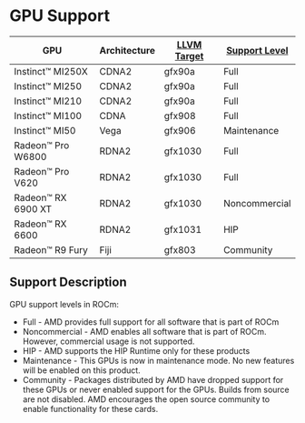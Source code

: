 # GPU Support

|GPU|Architecture|[LLVM Target](https://www.llvm.org/docs/AMDGPUUsage.html)|[Support Level](#support-description)|
|--------------|----------------|--------|---------------|
|Instinct™ MI250X|CDNA2|gfx90a|Full|
|Instinct™ MI250|CDNA2|gfx90a|Full|
|Instinct™ MI210|CDNA2|gfx90a|Full|
|Instinct™ MI100|CDNA|gfx908|Full|
|Instinct™ MI50|Vega|gfx906|Maintenance|
|Radeon™ Pro W6800|RDNA2|gfx1030|Full|
|Radeon™ Pro V620|RDNA2|gfx1030|Full|
|Radeon™ RX 6900 XT|RDNA2|gfx1030|Noncommercial|
|Radeon™ RX 6600|RDNA2|gfx1031|HIP|
|Radeon™ R9 Fury|Fiji|gfx803|Community|

## Support Description
GPU support levels in ROCm:
 * Full - AMD provides full support for all software that is part of ROCm
 * Noncommercial - AMD enables all software that is part of ROCm. However, commercial usage is not supported.
 * HIP - AMD supports the HIP Runtime only for these products
 * Maintenance - This GPUs is now in maintenance mode. No new features will be enabled on this product.
 * Community - Packages distributed by AMD have dropped support for these GPUs or never enabled support for the GPUs. Builds from source are not disabled. AMD encourages the open source community to enable functionality for these cards.